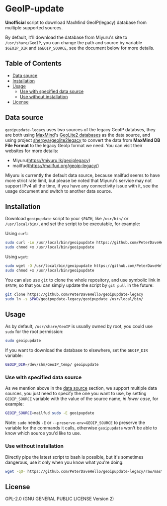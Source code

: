 # GeoIP-update

**Unofficial** script to download MaxMind GeoIP(legacy) database from multiple supported sources.

By default, it'll download the database from Miyuru's site to `/usr/share/GeoIP`, you can change the path and source by variable `$GEOIP_DIR` and `$GEOIP_SOURCE`, see the document below for more details.

## Table of Contents

- [Data source](#data-source)
- [Installation](#installation)
- [Usage](#usage)
  - [Use with specified data source](#use-with-specified-data-source)
  - [Use without installation](#use-without-installation)
- [License](#license)

## Data source

`geoipupdate-legacy` uses two sources of the legacy GeoIP databses, they are both using [MaxMind](https://www.maxmind.com/)'s [GeoLite2 databases](https://dev.maxmind.com/geoip/geoip2/geolite2/) as the data source, and using project [sherpya/geolite2legacy](https://github.com/sherpya/geolite2legacy) to convert the data from **MaxMind DB File Format** to the legacy GeoIp format we need. You can visit their websites for more details:

- Miyuru(<https://miyuru.lk/geoiplegacy>)
- mailfud(<https://mailfud.org/geoip-legacy/>)

Miyuru is currently the default data source, because mailfud seems to have more strict rate limit, but please be noted that Miyuru's service may not support IPv4 all the time, if you have any connectivity issue with it, see the usage document and switch to another data source.

## Installation

Download `geoipupdate` script to your `$PATH`, like `/usr/bin/` or `/usr/local/bin/`, and set the script to be executable, for example:

Using `curl`:

```sh
sudo curl -Lo /usr/local/bin/geoipupdate https://github.com/PeterDaveHello/geoipupdate-legacy/raw/master/geoipupdate
sudo chmod +x /usr/local/bin/geoipupdate
```

Using `wget`:

```sh
sudo wget -O /usr/local/bin/geoipupdate https://github.com/PeterDaveHello/geoipupdate-legacy/raw/master/geoipupdate
sudo chmod +x /usr/local/bin/geoipupdate
```

You can also use `git` to clone the whole repository, and use symbolic link in `$PATH`, so that you can simply update the script by `git pull` in the future:

```sh
git clone https://github.com/PeterDaveHello/geoipupdate-legacy
sudo ln -s $PWD/geoipupdate-legacy/geoipupdate /usr/local/bin/
```

## Usage

As by default, `/usr/share/GeoIP` is usually owned by root, you could use `sudo` for the root permission:

```sh
sudo geoipupdate
```

If you want to download the database to elsewhere, set the `GEOIP_DIR` variable:

```sh
GEOIP_DIR=/dev/shm/GeoIP_temp/ geoipupdate
```

### Use with specified data source

As we mention above in the [data source](#data-source) section, we support multiple data sources, you just need to specify the one you want to use, by setting `GEOIP_SOURCE` variable with the value of the source name, *in lower case*, for example:

```sh
GEOIP_SOURCE=mailfud sudo -E geoipupdate
```

Note: `sudo` needs `-E` or `--preserve-env=GEOIP_SOURCE` to preserve the variable for the commands it calls, otherwise `geoipupdate` won't be able to know which source you'd like to use.

### Use without installation

Directly pipe the latest script to bash is possible, but it's sometimes dangerous, use it only when you know what you're doing:

```sh
wget -qO- https://github.com/PeterDaveHello/geoipupdate-legacy/raw/master/geoipupdate | sudo bash
```

## License

GPL-2.0 (GNU GENERAL PUBLIC LICENSE Version 2)
